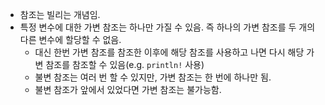 - 참조는 빌리는 개념임.
- 특정 변수에 대한 가변 참조는 하나만 가질 수 있음. 즉 하나의 가변 참조를 두 개의 다른 변수에 할당할 수 없음.
  - 대신 한번 가변 참조를 참조한 이후에 해당 참조를 사용하고 나면 다시 해당 가변 참조를 참조할 수 있음(e.g. `println!` 사용)
  - 불변 참조는 여러 번 할 수 있지만, 가변 참조는 한 번에 하나만 됨.
  - 불변 참조가 앞에서 있었다면 가변 참조는 불가능함.